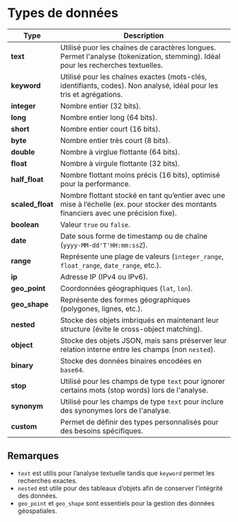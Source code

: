 # Types de données

| Type           | Description  |
|----------------|--------------|
| **text**       | Utilisé puor les chaînes de caractères longues. Permet l'analyse (tokenization, stemming). Idéal pour les recherches textuelles. |
| **keyword**    | Utilisé pour les chaînes exactes (mots-clés, identifiants, codes). Non analysé, idéal pour les tris et agrégations. |
| **integer**    | Nombre entier (32 bits). |
| **long**       | Nombre entier long (64 bits). |
| **short**      | Nombre entier court (16 bits). |
| **byte**       | Nombre entier très court (8 bits). |
| **double**     | Nombre à virglue flottante (64 bits). |
| **float**       | Nombre à virgule flottante (32 bits). |
| **half_float**  | Nombre flottant moins précis (16 bits), optimisé pour la performance. |
| **scaled_float** | Nombre flottant stocké en tant qu’entier avec une mise à l’échelle (ex. pour stocker des montants financiers avec une précision fixe). |
| **boolean**    | Valeur `true` ou `false`. |
| **date**       | Date sous forme de timestamp ou de chaîne (`yyyy-MM-dd'T'HH:mm:ssZ`). |
| **range**      | Représente une plage de valeurs (`integer_range`, `float_range`, `date_range`, etc.). |
| **ip**         | Adresse IP (IPv4 ou IPv6). |
| **geo_point**  | Coordonnées géographiques (`lat`, `lon`). |
| **geo_shape**  | Représente des formes géographiques (polygones, lignes, etc.). |
| **nested**     | Stocke des objets imbriqués en maintenant leur structure (évite le cross-object matching). |
| **object**     | Stocke des objets JSON, mais sans préserver leur relation interne entre les champs (non `nested`). |
| **binary**     | Stocke des données binaires encodées en `base64`. |
| **stop**       | Utilisé pour les champs de type `text` pour ignorer certains mots (stop words) lors de l'analyse. |
| **synonym**    | Utilisé pour les champs de type `text` pour inclure des synonymes lors de l'analyse. |
| **custom**     | Permet de définir des types personnalisés pour des besoins spécifiques. |

## Remarques

- `text` est utilis pour l’analyse textuelle tandis que `keyword` permet les recherches exactes.
- `nested` est utile pour des tableaux d’objets afin de conserver l’intégrité des données.
- `geo_point` et `geo_shape` sont essentiels pour la gestion des données géospatiales.
